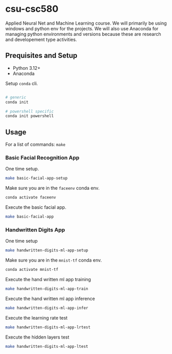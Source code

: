 # csu-csc580

Applied Neural Net and Machine Learning course. We will primarily be using
windows and python env for the projects. We will also use Anaconda for managing
python environments and versions because these are research and developement
type activities.

## Prequisites and Setup

* Python 3.12+
* Anaconda

Setup `conda` cli.

```bash

# generic
conda init

# powershell specific
conda init powershell
```

## Usage 

For a list of commands: `make`

### Basic Facial Recognition App

One time setup.

```bash
make basic-facial-app-setup
```

Make sure you are in the `faceenv` conda env.

```bash
conda activate faceenv
```

Execute the basic facial app.

```bash
make basic-facial-app
```

### Handwritten Digits App

One time setup

```bash
make handwritten-digits-ml-app-setup
```

Make sure you are in the `mnist-tf` conda env.

```bash
conda activate mnist-tf
```

Execute the hand written ml app training

```bash
make handwritten-digits-ml-app-train
```

Execute the hand written ml app inference

```bash
make handwritten-digits-ml-app-infer
```

Execute the learning rate test

```bash
make handwritten-digits-ml-app-lrtest
```

Execute the hidden layers test

```bash
make handwritten-digits-ml-app-ltest
```
